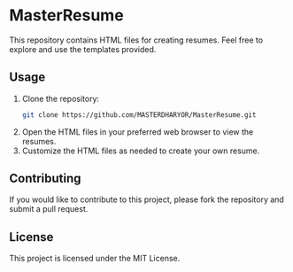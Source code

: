 # MasterResume

This repository contains HTML files for creating resumes. Feel free to explore and use the templates provided.

## Usage

1. Clone the repository:
   ```sh
   git clone https://github.com/MASTERDHARYOR/MasterResume.git
   ```
2. Open the HTML files in your preferred web browser to view the resumes.
3. Customize the HTML files as needed to create your own resume.

## Contributing

If you would like to contribute to this project, please fork the repository and submit a pull request.

## License

This project is licensed under the MIT License.
